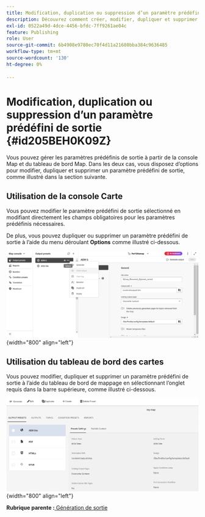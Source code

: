 ```yaml
---
title: Modification, duplication ou suppression d’un paramètre prédéfini de sortie
description: Découvrez comment créer, modifier, dupliquer et supprimer un paramètre prédéfini de sortie personnalisé dans AEM Guides.
exl-id: 0522a49d-4dce-4456-bfdc-7ff9261ae04c
feature: Publishing
role: User
source-git-commit: 6b4908e9780ec70f4d11a21680bba384c9636485
workflow-type: tm+mt
source-wordcount: '130'
ht-degree: 0%

---
```


# Modification, duplication ou suppression d’un paramètre prédéfini de sortie {#id205BEH0K09Z}

Vous pouvez gérer les paramètres prédéfinis de sortie à partir de la console Map et du tableau de bord Map. Dans les deux cas, vous disposez d’options pour modifier, dupliquer et supprimer un paramètre prédéfini de sortie, comme illustré dans la section suivante.

## Utilisation de la console Carte

Vous pouvez modifier le paramètre prédéfini de sortie sélectionné en modifiant directement les champs obligatoires pour les paramètres prédéfinis nécessaires.

De plus, vous pouvez dupliquer ou supprimer un paramètre prédéfini de sortie à l’aide du menu déroulant **Options** comme illustré ci-dessous.


![](images/delete-preset-map-console.png){width="800" align="left"}


## Utilisation du tableau de bord des cartes

Vous pouvez modifier, dupliquer et supprimer un paramètre prédéfini de sortie à l’aide du tableau de bord de mappage en sélectionnant l’onglet requis dans la barre supérieure, comme illustré ci-dessous.

![](images/create-new-preset-map-dashboard-new.png){width="800" align="left"}



**Rubrique parente :**[ Génération de sortie](generate-output.md)

